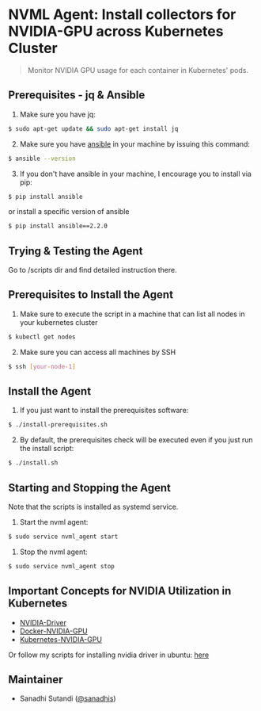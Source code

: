 # NVML Agent: Install collectors for NVIDIA-GPU across Kubernetes Cluster

> Monitor NVIDIA GPU usage for each container in Kubernetes' pods.

## Prerequisites - jq & Ansible

1. Make sure you have jq:
  ```bash
  $ sudo apt-get update && sudo apt-get install jq
  ```

2. Make sure you have [ansible](http://docs.ansible.com/ansible/latest/intro_installation.html) in your machine by issuing this command:
  ```bash
  $ ansible --version
  ```

3. If you don't have ansible in your machine, I encourage you to install via pip:
  ```bash
  $ pip install ansible
  ```
  or install a specific version of ansible
  ```bash
  $ pip install ansible==2.2.0
  ```

## Trying & Testing the Agent
Go to /scripts dir and find detailed instruction there.

## Prerequisites to Install the Agent

1. Make sure to execute the script in a machine that can list all nodes in your kubernetes cluster
  ```bash
  $ kubectl get nodes
  ```

2. Make sure you can access all machines by SSH
  ```bash
  $ ssh [your-node-1]
  ```

## Install the Agent

1. If you just want to install the prerequisites software:
  ```bash
  $ ./install-prerequisites.sh
  ```

2. By default, the prerequisites check will be executed even if you just run the install script:
  ```bash
  $ ./install.sh
  ```

## Starting and Stopping the Agent
Note that the scripts is installed as systemd service.
1. Start the nvml agent:
  ```bash
  $ sudo service nvml_agent start
  ```

1. Stop the nvml agent:
  ```bash
  $ sudo service nvml_agent stop
  ```

## Important Concepts for NVIDIA Utilization in Kubernetes

- [NVIDIA-Driver](http://docs.nvidia.com/cuda/cuda-installation-guide-linux/index.html)
- [Docker-NVIDIA-GPU](https://github.com/NVIDIA/nvidia-docker/wiki)
- [Kubernetes-NVIDIA-GPU](https://kubernetes.io/docs/tasks/manage-gpus/scheduling-gpus/)

Or follow my scripts for installing nvidia driver in ubuntu: [here](https://github.com/sanadhis/kube-ubuntu-utils)

## Maintainer

- Sanadhi Sutandi ([@sanadhis](https://github.com/sanadhis))
